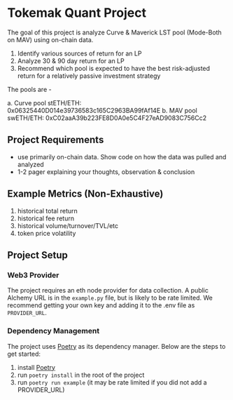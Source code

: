 # Tokemak Quant Project

The goal of this project is analyze Curve & Maverick LST pool (Mode-Both on MAV) using on-chain data. 

  1. Identify various sources of return for an LP
  2. Analyze 30 & 90 day return for an LP 
  3. Recommend which pool is expected to have the best risk-adjusted return for a relatively passive investment strategy

The pools are - 

  a. Curve pool stETH/ETH: 0x06325440D014e39736583c165C2963BA99fAf14E
  b. MAV pool swETH/ETH: 0xC02aaA39b223FE8D0A0e5C4F27eAD9083C756Cc2

## Project Requirements
* use primarily on-chain data. Show code on how the data was pulled and analyzed
* 1-2 pager explaining your thoughts, observation & conclusion

## Example Metrics (Non-Exhaustive)
1. historical total return
2. historical fee return
3. historical volume/turnover/TVL/etc
4. token price volatility

## Project Setup

### Web3 Provider

The project requires an eth node provider for data collection. A public Alchemy URL is in the `example.py` file, but is likely to be rate limited. We recommend getting your own key and adding it to the .env file as `PROVIDER_URL`.

### Dependency Management

The project uses [Poetry](https://python-poetry.org/) as its dependency manager. Below are the steps to get started:

1. install [Poetry](https://python-poetry.org/docs/#installation)
2. run `poetry install` in the root of the project
3. run `poetry run example` (it may be rate limited if you did not add a PROVIDER_URL)
